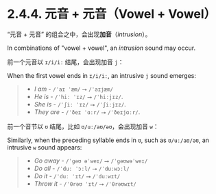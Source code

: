 # 2.4.4. 元音 + 元音（Vowel + Vowel）

“元音 + 元音” 的组合之中，会出现**加音**（*intrusion*）。

In combinations of "vowel + vowel", an *intrusion* sound may occur.

前一个元音以 `ɪ/i/iː` 结尾，会出现加音 `j`：

When the first vowel ends in `ɪ/i/iː`, an intrusive `j` sound emerges:

> - *I am* - `/ˈaɪ ˈæm/` ⭢ `/ˈaɪjæm/`
> - *He is* - `/ˈhiː ˈɪz/` ⭢ `/ˈhiːjɪz/`.
> - *She is* - `/ˈʃiː ˈɪz/` ⭢ `/ˈʃiːjɪz/`.
> - *They are* - `/ˈðeɪ ˈɑːr/` ⭢ `/ˈðeɪjɑːr/`.

前一个音节以 `ʊ` 结尾，比如 `ʊ/uː/aʊ/əʊ`，会出现加音 `w`：

Similarly, when the preceding syllable ends in `ʊ`, such as `ʊ/uː/aʊ/əʊ`, an intrusive `w` sound appears:

> - *Go away* - `/ˈɡəʊ əˈweɪ/` ⭢ `/ˈɡəʊwəˈweɪ/`
> - *Do all* - `/ˈduː ˈɔːl/` ⭢ `/ˈduːwɔːl/`
> - *Do it* - `/ˈduː ˈɪt/` ⭢ `/ˈduːwɪt/`
> - *Throw it* - `/ˈθrəʊ ˈɪt/` ⭢ `/ˈθrəʊwɪt/`
